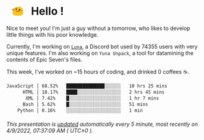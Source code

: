 <h1>   <img src="./spoink.gif" style="vertical-align:middle;" width="30px">   Hello ! </h1>

Nice to meet you! I'm just a guy without a tomorrow, who likes to develop little things with his poor knowledge.

Currently, I'm working on <a href='https://github.com/Asgarrrr/Luna'>`Luna`</a>, a Discord bot used by 74355 users with very unique features. I'm also working on `Yuna Unpack`, a tool for datamining the contents of Epic Seven's files.

This week, I've worked on ~15 hours of coding, and drinked 0 coffees ☕.

```
JavaScript │ 68.52%   ██████████████░░░░░░   10 hrs 25 mins
      HTML │ 18.17%   ████░░░░░░░░░░░░░░░░   2 hrs 45 mins
       XML │ 7.42%    █░░░░░░░░░░░░░░░░░░░   1 hr 7 mins
      Bash │ 5.62%    █░░░░░░░░░░░░░░░░░░░   51 mins
    Python │ 0.16%    ░░░░░░░░░░░░░░░░░░░░   1 min
```

###### This presentation is [updated](https://github.com/Asgarrrr) automatically every 5 minute, most recently on 4/9/2022, 07:37:09 AM ( UTC±0 ).